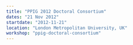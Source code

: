 ```yaml
---
title: "PPIG 2012 Doctoral Consortium"
dates: "21 Nov 2012"
startdate: "2012-11-21"
location: "London Metropolitan University, UK"
workshop: "ppig-doctoral-consortium"
---
```

